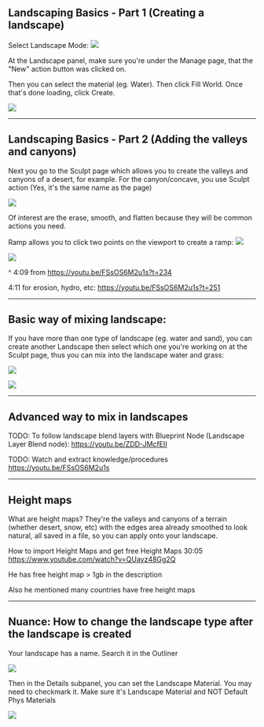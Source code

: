 
## Landscaping Basics - Part 1 (Creating a landscape)

Select Landscape Mode:
![](https://i.imgur.com/AjetvHr.png)

At the Landscape panel, make sure you're under the Manage page, that the "New" action button was clicked on.

Then you can select the material (eg. Water). Then click Fill World. Once that's done loading, click Create.

![](https://i.imgur.com/z8Gwk8O.png)


---

## Landscaping Basics - Part 2 (Adding the valleys and canyons)

Next you go to the Sculpt page which allows you to create the valleys and canyons of a desert, for example. For the canyon/concave, you use Sculpt action (Yes, it's the same name as the page)

![](https://i.imgur.com/7ysdaWr.png)

Of interest are the erase, smooth, and flatten because they will be common actions you need.

Ramp allows you to click two points on the viewport to create a ramp:
![](https://i.imgur.com/T1hYFi1.png)

![](https://i.imgur.com/ArrI3yn.png)

^ 4:09 from https://youtu.be/FSsOS6M2u1s?t=234

4:11 for erosion, hydro, etc: https://youtu.be/FSsOS6M2u1s?t=251

---

## Basic way of mixing landscape:
If you have more than one type of landscape (eg. water and sand), you can create another Landscape then select which one you're working on at the Sculpt page, thus you can mix into the landscape water and grass:

![](https://i.imgur.com/cFZTOSI.png)


![](https://i.imgur.com/6BodJsR.png)



---

## Advanced way to mix in landscapes

TODO: To follow landscape blend layers with Blueprint Node (Landscape Layer Blend node):
https://youtu.be/ZDD-JMcfEII

TODO: Watch and extract knowledge/procedures
https://youtu.be/FSsOS6M2u1s

---

## Height maps

What are height maps?
They're the valleys and canyons of a terrain (whether desert, snow, etc) with the edges area already smoothed to look natural, all saved in a file, so you can apply onto your landscape.

How to import Height Maps and get free Height Maps 30:05
https://www.youtube.com/watch?v=QUayz48Gg2Q

He has free height map > 1gb in the description

Also he mentioned many countries have free height maps

---

## Nuance: How to change the landscape type after the landscape is created

Your landscape has a name. Search it in the Outliner

![](https://i.imgur.com/PsXzN5R.png)


Then in the Details subpanel, you can set the Landscape Material. You may need to checkmark it. Make sure it's Landscape Material and NOT Default Phys Materials

![](https://i.imgur.com/yFNawCv.png)
